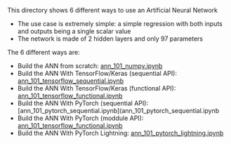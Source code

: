 This directory shows 6 different ways to use an Artificial Neural Network
* The use case is extremely simple: a simple regression with both inputs and outputs being a single scalar value
* The network is made of 2 hidden layers and only 97 parameters

The 6 different ways are:
* Build the ANN  from scratch: [ann_101_numpy.ipynb](ann_101_numpy.ipynb)
* Build the ANN  With TensorFlow/Keras (sequential API): [ann_101_tensorflow_sequential.ipynb](ann_101_tensorflow_sequential.ipynb)
* Build the ANN  With TensorFlow/Keras (functional API): [ann_101_tensorflow_functional.ipynb](ann_101_tensorflow_functional.ipynb)
* Build the ANN  With PyTorch (sequential API): [ann_101_pytorch_sequential.ipynb](ann_101_pytorch_sequential.ipynb
* Build the ANN  With PyTorch (moddule API): [ann_101_tensorflow_functional.ipynb](ann_101_pytorch_module.ipynb)
* Build the ANN  With PyTorch Lightning: [ann_101_pytorch_lightning.ipynb](ann_101_pytorch_lightning.ipynb)
